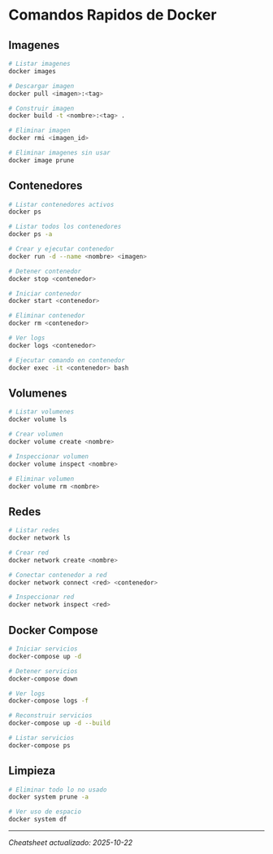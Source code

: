 ﻿# Comandos Rapidos de Docker

## Imagenes

```bash
# Listar imagenes
docker images

# Descargar imagen
docker pull <imagen>:<tag>

# Construir imagen
docker build -t <nombre>:<tag> .

# Eliminar imagen
docker rmi <imagen_id>

# Eliminar imagenes sin usar
docker image prune
```

## Contenedores

```bash
# Listar contenedores activos
docker ps

# Listar todos los contenedores
docker ps -a

# Crear y ejecutar contenedor
docker run -d --name <nombre> <imagen>

# Detener contenedor
docker stop <contenedor>

# Iniciar contenedor
docker start <contenedor>

# Eliminar contenedor
docker rm <contenedor>

# Ver logs
docker logs <contenedor>

# Ejecutar comando en contenedor
docker exec -it <contenedor> bash
```

## Volumenes

```bash
# Listar volumenes
docker volume ls

# Crear volumen
docker volume create <nombre>

# Inspeccionar volumen
docker volume inspect <nombre>

# Eliminar volumen
docker volume rm <nombre>
```

## Redes

```bash
# Listar redes
docker network ls

# Crear red
docker network create <nombre>

# Conectar contenedor a red
docker network connect <red> <contenedor>

# Inspeccionar red
docker network inspect <red>
```

## Docker Compose

```bash
# Iniciar servicios
docker-compose up -d

# Detener servicios
docker-compose down

# Ver logs
docker-compose logs -f

# Reconstruir servicios
docker-compose up -d --build

# Listar servicios
docker-compose ps
```

## Limpieza

```bash
# Eliminar todo lo no usado
docker system prune -a

# Ver uso de espacio
docker system df
```

---
*Cheatsheet actualizado: 2025-10-22*
